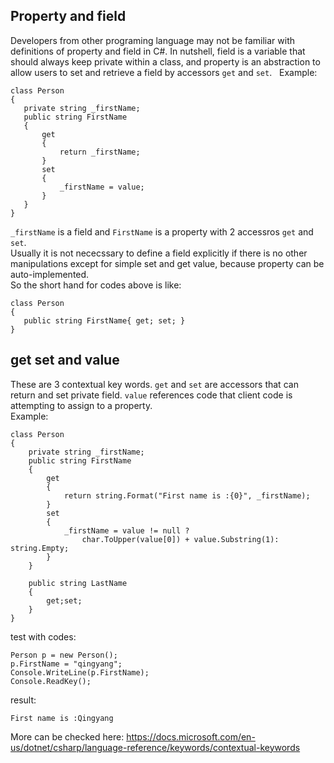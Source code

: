## Property and field
Developers from other programing language may not be familiar with definitions of property and field in C#. In nutshell, field is a variable that should always keep private within a class, and property is an abstraction to allow users to set and retrieve a field by accessors `get` and `set`.  
Example:  
```
class Person
{
   private string _firstName; 
   public string FirstName
   {
       get
       {
           return _firstName;
       }
       set
       {
           _firstName = value;
       }
   }
}
```
`_firstName` is a field and `FirstName` is a property with 2 accessros `get` and `set`.  
Usually it is not nececssary to define a field explicitly if there is no other manipulations except for simple set and get value, because property can be auto-implemented.  
So the short hand for codes above is like:
```
class Person
{
   public string FirstName{ get; set; }
}
```
## get set and value
These are 3 contextual key words.
`get` and `set` are accessors that can return and set private field. `value` references code that client code is attempting to assign to a property.  
Example:
```
class Person
{
    private string _firstName;
    public string FirstName
    {
        get
        {
            return string.Format("First name is :{0}", _firstName);
        }
        set
        {
            _firstName = value != null ? 
                char.ToUpper(value[0]) + value.Substring(1): string.Empty;
        }
    }

    public string LastName
    {
        get;set;
    }
}
 ```
 test with codes:
 ```
 Person p = new Person();
 p.FirstName = "qingyang";
 Console.WriteLine(p.FirstName);
 Console.ReadKey();
 ```
 result:
 ```
 First name is :Qingyang
 ```
More can be checked here: https://docs.microsoft.com/en-us/dotnet/csharp/language-reference/keywords/contextual-keywords
